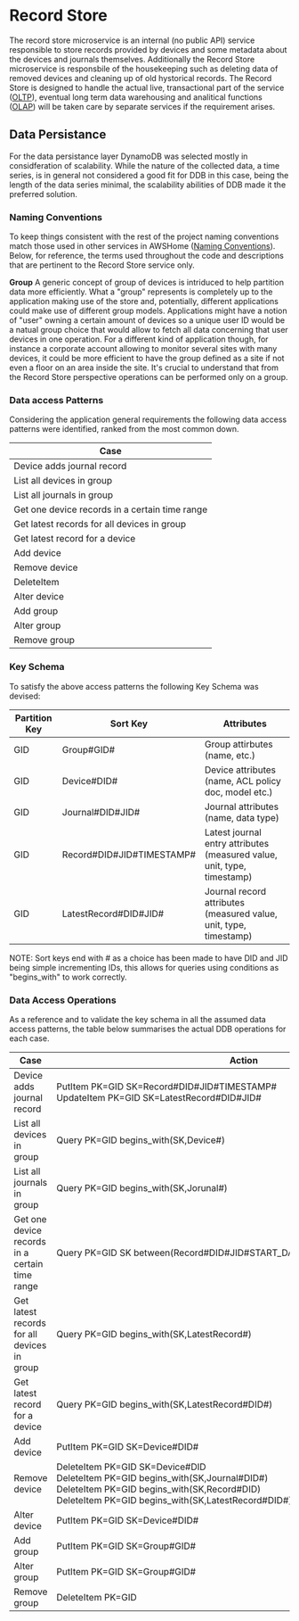 
# Record Store #

The record store microservice is an internal (no public API) service responsible to store records provided by devices and some metadata about the devices and journals themselves. Additionally the Record Store microservice is responsbile of the housekeeping such as deleting data of removed devices and cleaning up of old hystorical records. The Record Store is designed to handle the actual live, transactional part of the service ([OLTP](https://en.wikipedia.org/wiki/Online_transaction_processing)), eventual long term data warehousing and analitical functions ([OLAP](https://en.wikipedia.org/wiki/Online_analytical_processing)) will be taken care by separate services if the requirement arises.

## Data Persistance ##

For the data persistance layer DynamoDB was selected mostly in considferation of scalability. While the nature of the collected data, a time series, is in general not considered a good fit for DDB in this case, being the length of the data series minimal, the scalability abilities of DDB made it the preferred solution. 

### Naming Conventions ###

To keep things consistent with the rest of the project naming conventions match those used in other services in AWSHome ([Naming Conventions](https://github.com/nicolacimmino/AWSHome/wiki/Naming-Conventions)). Below, for reference, the terms used throughout the code and descriptions that are pertinent to the Record Store service only.

**Group** A generic concept of group of devices is intriduced to help partition data more efficiently. What a "group" represents is completely up to the application making use of the store and, potentially, different applications could make use of different group models. Applications might have a notion of "user" owning a certain amount of devices so a unique user ID would be a natual group choice that would allow to fetch all data concerning that user devices in one operation. For a different kind of application though, for instance a corporate account allowing to monitor several sites with many devices, it could be more efficient to have the group defined as a site if not even a floor on an area inside the site. It's crucial to understand that from the Record Store perspective operations can be performed only on a group.

### Data access Patterns ###

Considering the application general requirements the following data access patterns were identified, ranked from the most common down.

| Case                                                              |
|-------------------------------------------------------------------|
| Device adds journal record                                        |
| List all devices in group                                         |
| List all journals in group                                        |
| Get one device records in a certain time range                    |
| Get latest records for all devices in group                       |
| Get latest record for a device                                    |
| Add device                                                        |
| Remove device                                                     |
| DeleteItem                                                        |
| Alter device                                                      |
| Add group                                                         |
| Alter group                                                       |
| Remove group                                                      |

### Key Schema ###

To satisfy the above access patterns the following Key Schema was devised:

| Partition Key | Sort Key                 | Attributes                                                              |
|---------------|--------------------------|-------------------------------------------------------------------------|
| GID           | Group#GID#                | Group attirbutes (name, etc.)                                           |
| GID           | Device#DID#               | Device attributes (name, ACL policy doc, model etc.)                    |
| GID           | Journal#DID#JID#          | Journal attributes (name, data type)                                    |
| GID           | Record#DID#JID#TIMESTAMP# | Latest journal entry attributes (measured value, unit, type, timestamp) |
| GID           | LatestRecord#DID#JID#     | Journal record attributes (measured value, unit, type, timestamp)       |

NOTE: Sort keys end with # as a choice has been made to have DID and JID being simple incrementing IDs, this allows for queries using conditions as "begins_with" to work correctly.

### Data Access Operations ###

As a reference and to validate the key schema in all the assumed data access patterns, the table below summarises the actual DDB operations for each case.


| Case                                                              | Action      | 
|-------------------------------------------------------------------|-------------| 
| Device adds journal record                                        | PutItem&nbsp;PK=GID&nbsp;SK=Record#DID#JID#TIMESTAMP#<br>UpdateItem&nbsp;PK=GID&nbsp;SK=LatestRecord#DID#JID#| 
| List all devices in group                                         | Query&nbsp;PK=GID&nbsp;begins_with(SK,Device#)| 
| List all journals in group                                        | Query&nbsp;PK=GID&nbsp;begins_with(SK,Jorunal#)| 
| Get one device records in a certain time range                    | Query&nbsp;PK=GID&nbsp;SK&nbsp;between(Record#DID#JID#START_DATE,Record#DID#JID#END_DATE)| 
| Get latest records for all devices in group                       | Query&nbsp;PK=GID&nbsp;begins_with(SK,LatestRecord#)| 
| Get latest record for a device                                    | Query&nbsp;PK=GID&nbsp;begins_with(SK,LatestRecord#DID#)| 
| Add device                                                        | PutItem&nbsp;PK=GID&nbsp;SK=Device#DID#| 
| Remove device                                                     | DeleteItem&nbsp;PK=GID&nbsp;SK=Device#DID<br>DeleteItem&nbsp;PK=GID&nbsp;begins_with(SK,Journal#DID#)<br>DeleteItem&nbsp;PK=GID&nbsp;begins_with(SK,Record#DID)<br>DeleteItem&nbsp;PK=GID&nbsp;begins_with(SK,LatestRecord#DID#)| 
| Alter device                                                      | PutItem&nbsp;PK=GID&nbsp;SK=Device#DID# | 
| Add group                                                         | PutItem&nbsp;PK=GID&nbsp;SK=Group#GID# | 
| Alter group                                                       | PutItem&nbsp;PK=GID&nbsp;SK=Group#GID# | 
| Remove group                                                      | DeleteItem&nbsp;PK=GID | 

